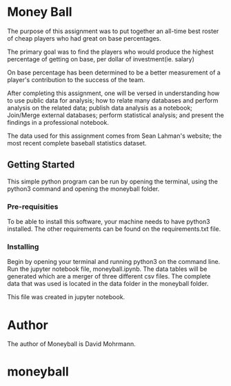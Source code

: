 # Money Ball

The purpose of this assignment was to put together an all-time best roster of cheap
players who had great on base percentages.

The primary goal was to find the players who would produce the highest
percentage of getting on base, per dollar of investment(ie. salary)

On base percentage has been determined to be a better measurement of a player's
contribution to the success of the team.

After completing this assignment, one will be versed in understanding how to use
public data for analysis; how to relate many databases and perform analysis on the
related data; publish data analysis as a notebook; Join/Merge external databases;
perform statistical analysis; and present the findings in a professional notebook.

The data used for this assignment comes from Sean Lahman's website; the most recent
complete baseball statistics dataset.

## Getting Started

This simple python program can be run by opening the terminal, using the python3 command and opening the moneyball folder.

### Pre-requisities

To be able to install this software, your machine needs to have python3 installed. The other requirements can be found on the requirements.txt file.

### Installing

Begin by opening your terminal and running python3 on the command line. Run the jupyter notebook file, moneyball.ipynb.
The data tables will be generated which are a merger of three different csv files.
The complete data that was used is located in the data folder in the moneyball folder.

This file was created in jupyter notebook.

# Author

The author of Moneyball is David Mohrmann.
# moneyball

